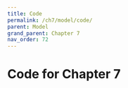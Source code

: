 ```yaml
---
title: Code
permalink: /ch7/model/code/
parent: Model
grand_parent: Chapter 7
nav_order: 72
---
```


# Code for Chapter 7
